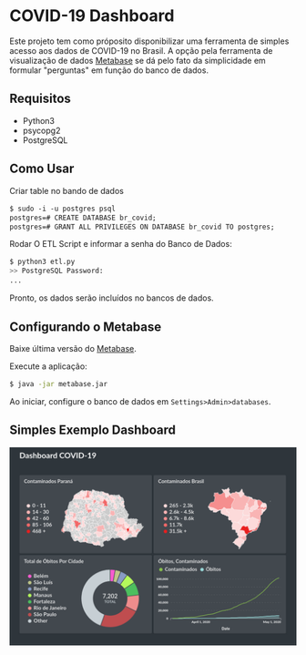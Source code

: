 # COVID-19 Dashboard

Este projeto tem como próposito disponibilizar uma ferramenta de simples acesso aos dados de COVID-19 no Brasil. A opção pela ferramenta de visualização de dados [Metabase](https://www.metabase.com/start/) se dá pelo fato da simplicidade em formular "perguntas" em função do banco de dados.

## Requisitos
* Python3
* psycopg2
* PostgreSQL

## Como Usar

Criar table no bando de dados
```
$ sudo -i -u postgres psql
postgres=# CREATE DATABASE br_covid;
postgres=# GRANT ALL PRIVILEGES ON DATABASE br_covid TO postgres;
```

Rodar O ETL Script e informar a senha do Banco de Dados:
```bash
$ python3 etl.py
>> PostgreSQL Password: 
...
```
Pronto, os dados serão incluídos no bancos de dados.

## Configurando o Metabase

Baixe última versão do [Metabase](https://www.metabase.com/start/).

Execute a aplicação:

```bash
$ java -jar metabase.jar
```

Ao iniciar, configure o banco de dados em `Settings>Admin>databases`.

## Simples Exemplo Dashboard

![](images/exemplo.png)